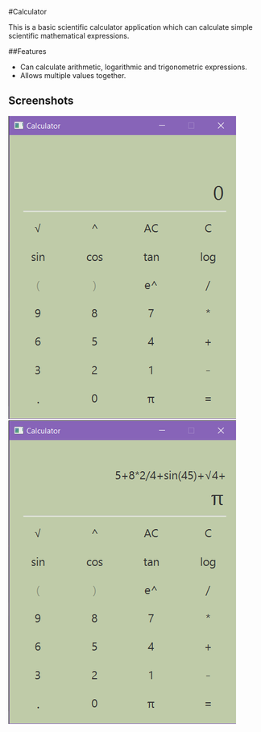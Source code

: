 #Calculator

This is a basic scientific calculator application which can calculate simple scientific mathematical expressions. 

##Features

* Can calculate arithmetic, logarithmic and trigonometric expressions.
* Allows multiple values together.

## Screenshots
![Calculator Image 1](src/main/screenshots/SS1.png "Calculator Image")
![Calculator Image 2](src/main/screenshots/SS2.png "Calculator Image")
